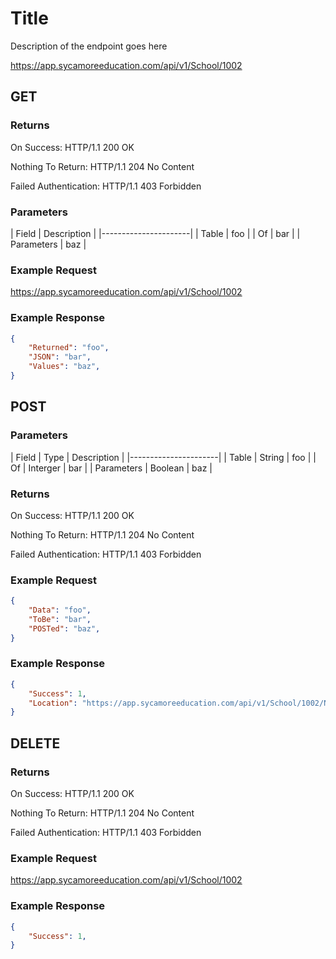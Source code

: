 # Title

Description of the endpoint goes here

https://app.sycamoreeducation.com/api/v1/School/1002

## GET

### Returns

On Success: HTTP/1.1 200 OK

Nothing To Return: HTTP/1.1 204 No Content

Failed Authentication:  HTTP/1.1 403 Forbidden

### Parameters

| Field | Description |
|----------------------|
| Table | foo |
| Of | bar |
| Parameters | baz |

### Example Request

https://app.sycamoreeducation.com/api/v1/School/1002

### Example Response
```json
{
    "Returned": "foo",
    "JSON": "bar",
    "Values": "baz",
}
```

## POST

### Parameters

| Field | Type | Description |
|----------------------|
| Table | String | foo |
| Of | Interger | bar |
| Parameters | Boolean | baz |


### Returns

On Success: HTTP/1.1 200 OK

Nothing To Return: HTTP/1.1 204 No Content

Failed Authentication:  HTTP/1.1 403 Forbidden

### Example Request
```json
{
    "Data": "foo",
    "ToBe": "bar",
    "POSTed": "baz",
}
```

### Example Response
```json
{
    "Success": 1,
    "Location": "https://app.sycamoreeducation.com/api/v1/School/1002/News/433425"
}
```

## DELETE

### Returns

On Success: HTTP/1.1 200 OK

Nothing To Return: HTTP/1.1 204 No Content

Failed Authentication:  HTTP/1.1 403 Forbidden

### Example Request

https://app.sycamoreeducation.com/api/v1/School/1002

### Example Response
```json
{
    "Success": 1,
}
```
